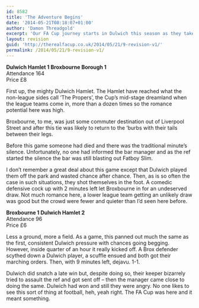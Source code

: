 ```yaml
---
id: 8582
title: 'The Adventure Begins'
date: '2014-05-21T08:18:07+01:00'
author: 'Damon Threadgold'
excerpt: 'Our FA Cup journey starts in Dulwich this season as they take on Broxbourne Borough V&E.'
layout: revision
guid: 'http://therealfacup.co.uk/2014/05/21/9-revision-v1/'
permalink: /2014/05/21/9-revision-v1/
---
```


**Dulwich Hamlet 1 Broxbourne Borough 1**  
Attendance 164  
Price £8

First up, the mighty Dulwich Hamlet. The Hamlet have reached what the non-league sides call ‘The Propers’, the Cup’s mid-stage dreamland when the league teams come in, more than a dozen times so the romance potential here was high.

Broxbourne, to me, was just some commuter destination out of Liverpool Street and after this tie was likely to return to the ‘burbs with their tails between their legs.

Before this game someone had died and there was the traditional minute’s silence. Unfortunately, no one had informed the bar manager and as the ref started the silence the bar was still blasting out Fatboy Slim.

I don’t remember a great deal about this game except that Dulwich played them off the park and wasted chance after chance. Then, as is so often the case in such situations, they shot themselves in the foot. A comedic defensive cock up with 2 minutes left let Broxbourne in for an undeserved draw. Not much romance here, a lower league team getting an unlikely draw was good but the crowd were fewer and quieter than I’d seen here before.

**Broxbourne 1 Dulwich Hamlet 2**  
Attendance 96  
Price £6

Less a ground, more a field. As a game, this panned out much the same as the first, consistent Dulwich pressure with chances going begging. However, inside quarter of an hour it really kicked off. A Brox defender scythed down a Dulwich player, a scuffle ensued and both got their marching orders. Then, with 9 minutes left, dejavu. 1-1.

Dulwich did snatch a late win but, despite doing so, their keeper bizarrely tried to assault the ref and got sent off – then the manager came close to doing the same. Dulwich had won and still they were angry. No one likes to see this sort of thing at football, heh, yeah right. The FA Cup was here and it meant something.